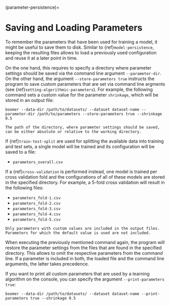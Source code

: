 (parameter-persistence)=

# Saving and Loading Parameters

To remember the parameters that have been used for training a model, it might be useful to save them to disk. Similar to {ref}`model-persistence`, keeping the resulting files allows to load a previously used configuration and reuse it at a later point in time.

On the one hand, this requires to specify a directory where parameter settings should be saved via the command line argument `--parameter-dir`. On the other hand, the argument `--store-parameters true` instructs the program to save custom parameters that are set via command line argments (see {ref}`setting-algorithmic-parameters`). For example, the following command sets a custom value for the parameter `shrinkage`, which will be stored in an output file:

```text
boomer --data-dir /path/to/datasets/ --dataset dataset-name --parameter-dir /path/to/parameters --store-parameters true --shrinkage 0.5
```

```{note}
The path of the directory, where parameter settings should be saved, can be either absolute or relative to the working directory.
```

If {ref}`train-test-split` are used for splitting the available data into training and test sets, a single model will be trained and its configuration will be saved to a file:

- `parameters_overall.csv`

If a {ref}`cross-validation` is performed instead, one model is trained per cross validation fold and the configurations of all of these models are stored in the specified directory. For example, a 5-fold cross validation will result in the following files:

- `parameters_fold-1.csv`
- `parameters_fold-2.csv`
- `parameters_fold-3.csv`
- `parameters_fold-4.csv`
- `parameters_fold-5.csv`

```{note}
Only parameters with custom values are included in the output files. Parameters for which the default value is used are not included.
```

When executing the previously mentioned command again, the program will restore the parameter settings from the files that are found in the specified directory. This allows to omit the respective parameters from the command line. If a parameter is included in both, the loaded file and the command line arguments, the latter takes precedence.

If you want to print all custom parameters that are used by a learning algorithm on the console, you can specify the argument `--print-parameters true`:

```text
boomer --data-dir /path/to/datasets/ --dataset dataset-name --print-parameters true --shrinkage 0.5
```
